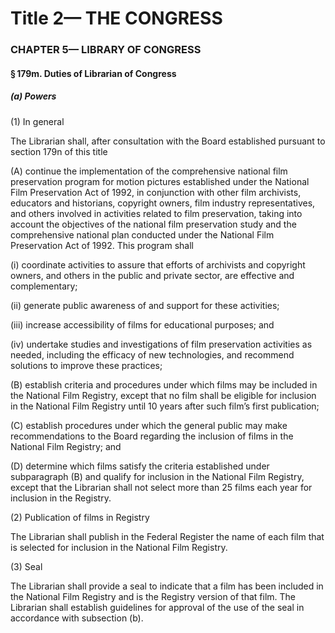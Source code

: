 
# Title 2— THE CONGRESS
### CHAPTER 5— LIBRARY OF CONGRESS
#### § 179m. Duties of Librarian of Congress
##### (a) Powers

(1) In general

The Librarian shall, after consultation with the Board established pursuant to section 179n of this title

(A) continue the implementation of the comprehensive national film preservation program for motion pictures established under the National Film Preservation Act of 1992, in conjunction with other film archivists, educators and historians, copyright owners, film industry representatives, and others involved in activities related to film preservation, taking into account the objectives of the national film preservation study and the comprehensive national plan conducted under the National Film Preservation Act of 1992. This program shall

(i) coordinate activities to assure that efforts of archivists and copyright owners, and others in the public and private sector, are effective and complementary;

(ii) generate public awareness of and support for these activities;

(iii) increase accessibility of films for educational purposes; and

(iv) undertake studies and investigations of film preservation activities as needed, including the efficacy of new technologies, and recommend solutions to improve these practices;

(B) establish criteria and procedures under which films may be included in the National Film Registry, except that no film shall be eligible for inclusion in the National Film Registry until 10 years after such film’s first publication;

(C) establish procedures under which the general public may make recommendations to the Board regarding the inclusion of films in the National Film Registry; and

(D) determine which films satisfy the criteria established under subparagraph (B) and qualify for inclusion in the National Film Registry, except that the Librarian shall not select more than 25 films each year for inclusion in the Registry.

(2) Publication of films in Registry

The Librarian shall publish in the Federal Register the name of each film that is selected for inclusion in the National Film Registry.

(3) Seal

The Librarian shall provide a seal to indicate that a film has been included in the National Film Registry and is the Registry version of that film. The Librarian shall establish guidelines for approval of the use of the seal in accordance with subsection (b).
